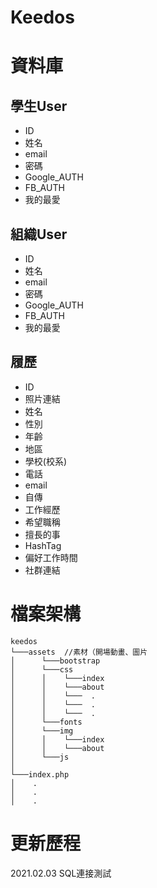 # Keedos

# 資料庫

## 學生User
* ID
* 姓名
* email
* 密碼
* Google_AUTH
* FB_AUTH
* 我的最愛

## 組織User 
* ID
* 姓名
* email
* 密碼
* Google_AUTH
* FB_AUTH
* 我的最愛
      

## 履歷
* ID
* 照片連結
* 姓名
* 性別
* 年齡
* 地區
* 學校(校系)
* 電話
* email
* 自傳
* 工作經歷
* 希望職稱
* 擅長的事
* HashTag
* 偏好工作時間
* 社群連結
               

# 檔案架構
```
keedos
└───assets  //素材（開場動畫、圖片
│      └───bootstrap
│      └───css
│      │    └───index
│      │    └───about
│      │    └───  .
│      │    └───  .
│      │    └───  .
│      └───fonts
│      └───img
│      │    └───index
│      │    └───about
│      └───js
│
└───index.php       
│    .   
│    .
│    .
```

# 更新歷程
2021.02.03 SQL連接測試
